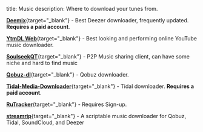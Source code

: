 title: Music
description: Where to download your tunes from.

[**Deemix**](https://deemix.app){target="_blank"} - Best Deezer downloader, frequently updated. **Requires a paid account**.

[**YtmDL Web**](https://ytmdl.deepjyoti30.dev/){target="_blank"} - Best looking and performing online YouTube music downloader.

[**SoulseekQT**](https://www.slsknet.org/){target="_blank"} - P2P Music sharing client, can have some niche and hard to find music

[**Qobuz-dl**](https://github.com/vitiko98/qobuz-dl){target="_blank"} - Qobuz downloader.

[**Tidal-Media-Downloader**](https://github.com/yaronzz/Tidal-Media-Downloader){target="_blank"} - Tidal downloader. **Requires a paid account**.

[**RuTracker**](https://rutracker.org){target="_blank"} - Requires Sign-up.

[**streamrip**](https://github.com/nathom/streamrip){target="_blank"} - A scriptable music downloader for Qobuz, Tidal, SoundCloud, and Deezer
